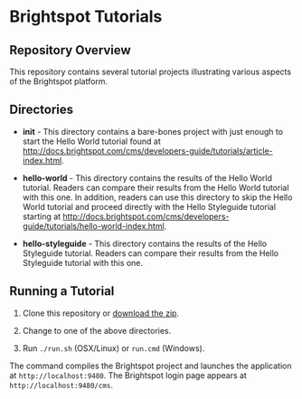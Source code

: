 # Brightspot Tutorials

## Repository Overview

This repository contains several tutorial projects illustrating various aspects of the Brightspot platform. 

## Directories

* **init** - This directory contains a bare-bones project with just enough to start the Hello World tutorial found at http://docs.brightspot.com/cms/developers-guide/tutorials/article-index.html.

* **hello-world** - This directory contains the results of the Hello World tutorial. Readers can compare their results from the Hello World tutorial with this one. In addition, readers can use this directory to skip the Hello World tutorial and proceed directly with the Hello Styleguide tutorial starting at http://docs.brightspot.com/cms/developers-guide/tutorials/hello-world-index.html.

* **hello-styleguide** - This directory contains the results of the Hello Styleguide tutorial. Readers can compare their results from the Hello Styleguide tutorial with this one. 

## Running a Tutorial

1. Clone this repository or [download the zip](https://github.com/perfectsense/brightspot-tutorial/archive/master.zip).

2. Change to one of the above directories.

3. Run `./run.sh` (OSX/Linux) or `run.cmd` (Windows).

The command compiles the Brightspot project and launches the application at `http://localhost:9480`. The Brightspot login page appears at `http://localhost:9480/cms`.

